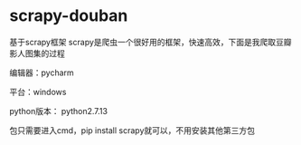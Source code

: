 # scrapy-douban
基于scrapy框架
scrapy是爬虫一个很好用的框架，快速高效，下面是我爬取豆瓣影人图集的过程

编辑器：pycharm

平台：windows

python版本： python2.7.13

包只需要进入cmd，pip install scrapy就可以，不用安装其他第三方包

